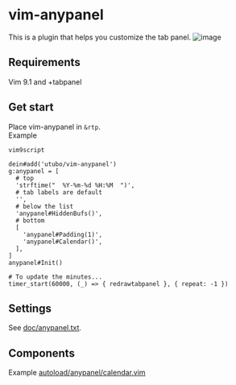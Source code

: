 # vim-anypanel

This is a plugin that helps you customize the tab panel.
![image](https://github.com/user-attachments/assets/ff276d1d-2afc-4367-9be5-3891b43426ea)

## Requirements

Vim 9.1 and +tabpanel

## Get start

Place vim-anypanel in `&rtp`.  
Example
```vim
vim9script

dein#add('utubo/vim-anypanel')
g:anypanel = [
  # top
  'strftime("  %Y-%m-%d %H:%M  ")',
  # tab labels are default
  '',
  # below the list
  'anypanel#HiddenBufs()',
  # bottom
  [
    'anypanel#Padding(1)',
    'anypanel#Calendar()',
  ],
]
anypanel#Init()

# To update the minutes...
timer_start(60000, (_) => { redrawtabpanel }, { repeat: -1 })
```

## Settings
See [doc/anypanel.txt](doc/anypanel.txt).

## Components
Example
[autoload/anypanel/calendar.vim](autoload/anypanel/calendar.vim)

